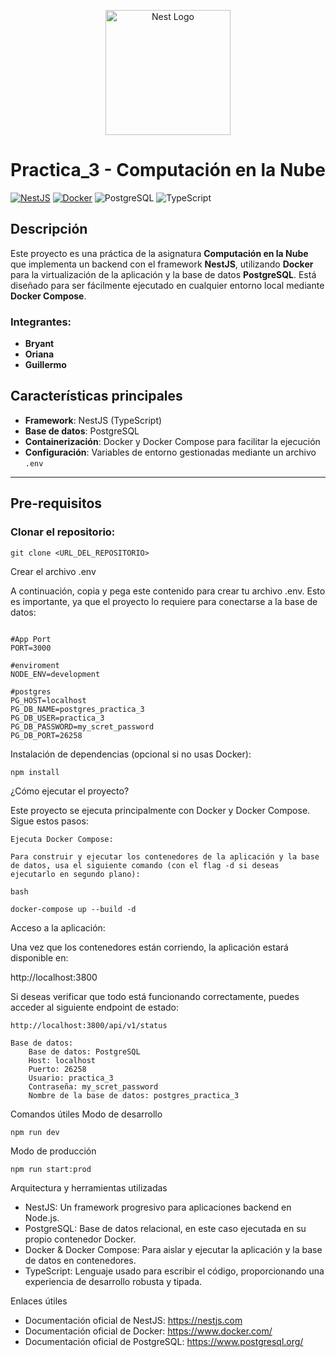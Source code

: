 <p align="center">
  <a href="http://nestjs.com/" target="blank"><img src="https://nestjs.com/img/logo-small.svg" width="200" alt="Nest Logo" /></a>
</p>

# Practica_3 - Computación en la Nube

[![NestJS](https://img.shields.io/badge/NestJS-8E8E93?logo=nestjs&logoColor=red)](https://nestjs.com/)
[![Docker](https://img.shields.io/badge/Docker-blue?logo=docker&logoColor=white)](https://www.docker.com/)
![PostgreSQL](https://img.shields.io/badge/PostgreSQL-336791?logo=postgresql&logoColor=white)
![TypeScript](https://img.shields.io/badge/TypeScript-007ACC?logo=typescript&logoColor=white)

## Descripción

Este proyecto es una práctica de la asignatura **Computación en la Nube** que implementa un backend con el framework **NestJS**, utilizando **Docker** para la virtualización de la aplicación y la base de datos **PostgreSQL**. Está diseñado para ser fácilmente ejecutado en cualquier entorno local mediante **Docker Compose**.

### Integrantes:
- **Bryant**
- **Oriana**
- **Guillermo**

## Características principales

- **Framework**: NestJS (TypeScript)
- **Base de datos**: PostgreSQL
- **Containerización**: Docker y Docker Compose para facilitar la ejecución
- **Configuración**: Variables de entorno gestionadas mediante un archivo `.env`

---

## Pre-requisitos

### Clonar el repositorio:

```
git clone <URL_DEL_REPOSITORIO>
```

Crear el archivo .env

A continuación, copia y pega este contenido para crear tu archivo .env. Esto es importante, ya que el proyecto lo requiere para conectarse a la base de datos:

```

#App Port
PORT=3000

#enviroment
NODE_ENV=development

#postgres
PG_HOST=localhost
PG_DB_NAME=postgres_practica_3
PG_DB_USER=practica_3
PG_DB_PASSWORD=my_scret_password
PG_DB_PORT=26258
```
Instalación de dependencias (opcional si no usas Docker):
```
npm install
```
¿Cómo ejecutar el proyecto?

Este proyecto se ejecuta principalmente con Docker y Docker Compose. Sigue estos pasos:

    Ejecuta Docker Compose:

    Para construir y ejecutar los contenedores de la aplicación y la base de datos, usa el siguiente comando (con el flag -d si deseas ejecutarlo en segundo plano):

    bash
```
docker-compose up --build -d
```
Acceso a la aplicación:

Una vez que los contenedores están corriendo, la aplicación estará disponible en:


http://localhost:3800

Si deseas verificar que todo está funcionando correctamente, puedes acceder al siguiente endpoint de estado:


    http://localhost:3800/api/v1/status

    Base de datos:
        Base de datos: PostgreSQL
        Host: localhost
        Puerto: 26258
        Usuario: practica_3
        Contraseña: my_scret_password
        Nombre de la base de datos: postgres_practica_3

Comandos útiles
Modo de desarrollo
```
npm run dev
```
Modo de producción
```
npm run start:prod
```
Arquitectura y herramientas utilizadas

  - NestJS: Un framework progresivo para aplicaciones backend en Node.js.
  - PostgreSQL: Base de datos relacional, en este caso ejecutada en su propio contenedor Docker.
  - Docker & Docker Compose: Para aislar y ejecutar la aplicación y la base de datos en contenedores.
  - TypeScript: Lenguaje usado para escribir el código, proporcionando una experiencia de desarrollo robusta y tipada.

Enlaces útiles

  - Documentación oficial de NestJS: https://nestjs.com
  - Documentación oficial de Docker: https://www.docker.com/
  - Documentación oficial de PostgreSQL: https://www.postgresql.org/


